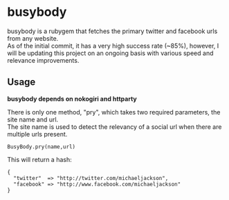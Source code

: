 busybody
=============
busybody is a rubygem that fetches the primary twitter and facebook urls from any website.  
As of the initial commit, it has a very high success rate (~85%), however, I will be updating this project on an ongoing basis with various speed and relevance improvements.

Usage
-------------
**busybody depends on nokogiri and httparty**

There is only one method, "pry", which takes two required parameters, the site name and url.  
The site name is used to detect the relevancy of a social url when there are multiple urls present.
 
	BusyBody.pry(name,url)
		
This will return a hash:

	{
	  "twitter"  => "http://twitter.com/michaeljackson",
	  "facebook" => "http://www.facebook.com/michaeljackson"
	}